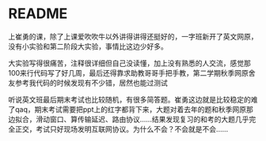 # README

上崔勇的课，除了上课爱吹吹牛以外讲得讲得还挺好的，一字班新开了英文网原，没有小实验和第二阶段大实验，事情比这边少好多。

大实验写得很痛苦，注释很详细但自己没读懂，加上没有熟悉的人交流，感觉那100来行代码写了好几周，最后还得靠求助教哥哥手把手教，第二学期秋季网原舍友参考我代码的时候发现有不少错，居然也能过测试

听说英文班最后期末考试也比较随机，有很多简答题。崔勇这边就是比较稳定的难了qaq，期末考试需要把ppt上的红字都背下来，大题对着去年的题和秋季网原那边拟合，滑动窗口、算传输延迟、路由协议……结果发现复习的和考的大题几乎完全正交，考试只好现场发明互联网协议。为什么不会？不会就是不会……